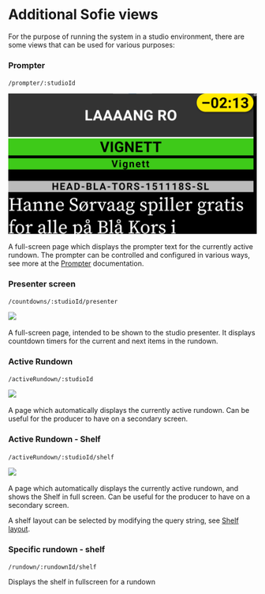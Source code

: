 # Additional Sofie views

For the purpose of running the system in a studio environment, there are some views that can be used for various purposes:

### Prompter

`/prompter/:studioId`

![](../../.gitbook/assets/zrzut-ekranu-2020-11-17-230954.png)

A full-screen page which displays the prompter text for the currently active rundown. The prompter can be controlled and configured in various ways, see more at the [Prompter](prompter.md) documentation.

### Presenter screen

`/countdowns/:studioId/presenter`

![](../../.gitbook/assets/image%20%2813%29.png)

A full-screen page, intended to be shown to the studio presenter. It displays countdown timers for the current and next items in the rundown.

### Active Rundown

`/activeRundown/:studioId`

![](../../.gitbook/assets/image%20%2811%29.png)

A page which automatically displays the currently active rundown. Can be useful for the producer to have on a secondary screen.

### Active Rundown - Shelf

`/activeRundown/:studioId/shelf`

![](../../.gitbook/assets/image%20%289%29.png)

A page which automatically displays the currently active rundown, and shows the Shelf in full screen. Can be useful for the producer to have on a secondary screen.

A shelf layout can be selected by modifying the query string, see [Shelf layout]().

### Specific rundown - shelf

`/rundown/:rundownId/shelf`

Displays the shelf in fullscreen for a rundown



